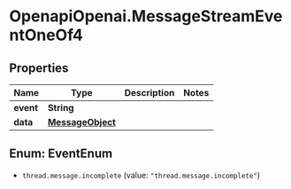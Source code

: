 # OpenapiOpenai.MessageStreamEventOneOf4

## Properties

Name | Type | Description | Notes
------------ | ------------- | ------------- | -------------
**event** | **String** |  | 
**data** | [**MessageObject**](MessageObject.md) |  | 



## Enum: EventEnum


* `thread.message.incomplete` (value: `"thread.message.incomplete"`)




